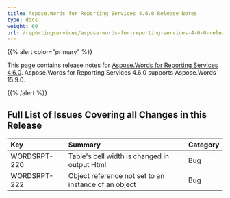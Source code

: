 ```yaml
---
title: Aspose.Words for Reporting Services 4.6.0 Release Notes
type: docs
weight: 60
url: /reportingservices/aspose-words-for-reporting-services-4-6-0-release-notes/
---
```


{{% alert color="primary" %}} 

This page contains release notes for [Aspose.Words for Reporting Services 4.6.0](http://www.aspose.com/downloads/words/reportingservices/new-releases/aspose.words-for-reporting-services-4.6.0-\(msi\)/). Aspose.Words for Reporting Services 4.6.0 supports Aspose.Words 15.9.0.

{{% /alert %}} 
## **Full List of Issues Covering all Changes in this Release**

|**Key** |**Summary** |**Category** |
| :- | :- | :- |
|WORDSRPT-220 |Table's cell width is changed in output Html |Bug |
|WORDSRPT-222 |Object reference not set to an instance of an object |Bug |

